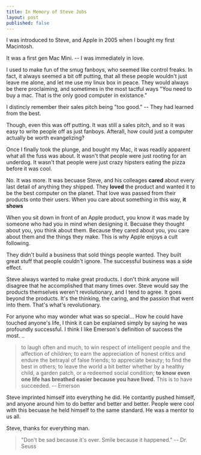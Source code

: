 ```yaml
---
title: In Memory of Steve Jobs
layout: post
published: false
---
```


I was introduced to Steve, and Apple in 2005 when I bought my
first Macintosh.
  
It was a first gen Mac Mini. -- I was immediately in love.
  
I used to make fun of the smug fanboys, who seemed like control
freaks. In fact, it always seemed a bit off putting, that all these people
wouldn't just leave me alone, and let me use my linux box in peace. They
would always be there proclaiming, and sometimes in the most tactful
ways "You need to buy a mac. That is the only good computer in
existance."
  
I distincly remember their sales pitch being "too good." -- They had
learned from the best.
  
Though, even this was off putting. It was still a
sales pitch, and so it was easy to write people off as just fanboys.
Afterall, how could just a computer actually be worth evangelizing?
  
Once I finally took the plunge, and bought my Mac, it was readily
apparent what all the fuss was about. It wasn't that people were
just rooting for an underdog. It wasn't that people were just crazy
hipsters eating the pizza before it was cool.
  
No. It was more. It was becuase Steve, and his colleages **cared** about
every last detail of anything they shipped. They **loved** the product
and wanted it to be the best computer on the planet. That love was
passed from their products onto their users. When you care about
something in this way, **it shows**
  
When you sit down in front of an Apple product, you know it was made by
someone who had you in mind when designing it. Becuase they thought
about you, you think about them. Because they cared about you, you
care about them and the things they make. This is why Apple enjoys a
cult following.
  
They didn't build a business that sold things people wanted. They built
great stuff that people couldn't ignore. The successful business was a
side effect.
  
Steve always wanted to make great products. I don't think anyone will
disagree that he accomplished that many times over. Steve would say
the products themselves weren't revolutionary, and I tend to agree. It
goes beyond the products. It's the thinking, the caring, and the passion that
went into them. That's what's revolutionary.
  
For anyone who may wonder what was so special... How he could have
touched anyone's life, I think it can be explained simply by saying he
was profoundly successful. I think I like Emerson's definition of
success the most.
..
>to laugh often and much, to win respect of intelligent people and the affection of children;
>to earn the appreciation of honest critics and endure the betrayal of false friends;
>to appreciate beauty; to find the best in others;
>to leave the world a bit better whether by a healthy child, a garden patch, or a redeemed social condition;
>**to know even one life has breathed easier because you have lived.** This is to have succeeded.
> -- Emerson
  
Steve imprinted himself into everything he did. He contantly pushed
himself, and anyone around him to do better and better and better.
People were cool with this becuase he held himself to the same
standard. He was a mentor to us all.
  
  
  
  
Steve, thanks for everything man.
  
  
  
  
>"Don't be sad because it's over. Smile because it happened." -- Dr. Seuss
